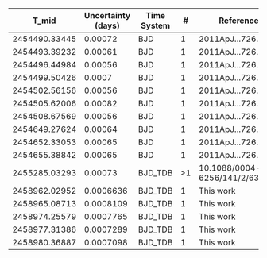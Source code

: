 |T_mid        |Uncertainty (days)|Time System|#  |Reference           |
|-------------|------------------|-----------|---|--------------------|
|2454490.33445|0.00072           |BJD        |1  |2011ApJ...726...94C |
|2454493.39232|0.00061           |BJD        |1  |2011ApJ...726...94C |
|2454496.44984|0.00056           |BJD        |1  |2011ApJ...726...94C |
|2454499.50426|0.0007            |BJD        |1  |2011ApJ...726...94C |
|2454502.56156|0.00056           |BJD        |1  |2011ApJ...726...94C |
|2454505.62006|0.00082           |BJD        |1  |2011ApJ...726...94C |
|2454508.67569|0.00056           |BJD        |1  |2011ApJ...726...94C |
|2454649.27624|0.00064           |BJD        |1  |2011ApJ...726...94C |
|2454652.33053|0.00065           |BJD        |1  |2011ApJ...726...94C |
|2454655.38842|0.00065           |BJD        |1  |2011ApJ...726...94C |
|2455285.03293|0.00073           |BJD_TDB    |>1 |10.1088/0004-6256/141/2/63|
|2458962.02952|0.0006636         |BJD_TDB    |1  |This work           |
|2458965.08713|0.0008109         |BJD_TDB    |1  |This work           |
|2458974.25579|0.0007765         |BJD_TDB    |1  |This work           |
|2458977.31386|0.0007289         |BJD_TDB    |1  |This work           |
|2458980.36887|0.0007098         |BJD_TDB    |1  |This work           |
